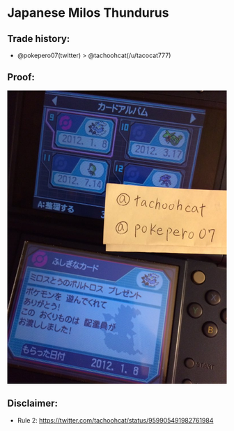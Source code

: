# Japanese Milos Thundurus

## Trade history:
- @pokepero07(twitter) > @tachoohcat(/u/tacocat777)

## Proof:
![WonderCard](./WonderCard.jpg)

## Disclaimer:
* Rule 2: https://twitter.com/tachoohcat/status/959905491982761984
